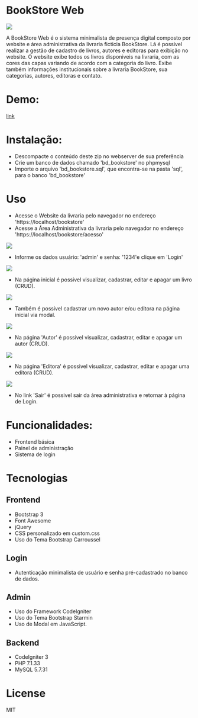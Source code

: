 # BookStore Web

![](../img/logo.png)

A BookStore Web é o sistema minimalista de presença digital composto por website e área administrativa da livraria ficticia BookStore. Lá é possivel realizar a gestão de cadastro de livros, autores e editoras para exibição no website. 
O website exibe todos os livros disponiveis na livraria, com as cores das capas variando de acordo com a categoria do livro. Exibe também informações institucionais sobre a livraria BookStore, sua categorias, autores, editoras e contato.

# Demo:
[link](https://webbookstoreapp.000webhostapp.com/)

# Instalação:
- Descompacte o conteúdo deste zip no webserver de sua preferência
- Crie um banco de dados chamado 'bd_bookstore' no phpmysql
- Importe o arquivo 'bd_bookstore.sql', que encontra-se na pasta 'sql', para o banco 'bd_bookstore'

# Uso
- Acesse o Website da livraria pelo navegador no endereço 'https://localhost/bookstore'
- Acesse a Área Administrativa da livraria pelo navegador no endereço 'https://localhost/bookstore/acesso'

![](../img/login.jpg)

- Informe os dados usuário: 'admin' e senha: '1234'e clique em 'Login'

![](../img/web.jpg)

- Na página inicial é possivel visualizar, cadastrar, editar e apagar um livro (CRUD).

![](../img/livro.jpg)

- Também é possivel cadastrar um novo autor e/ou editora na página inicial via modal.

![](../img/modal.jpg)

- Na página 'Autor' é possivel visualizar, cadastrar, editar e apagar um autor (CRUD).

![](../img/autor.jpg)

- Na página 'Editora' é possivel visualizar, cadastrar, editar e apagar uma editora (CRUD).

![](../img/editora.jpg)

- No link 'Sair' é possivel sair da área administrativa e retornar à página de Login.

# Funcionalidades:
- Frontend básica
- Painel de administração
- Sistema de login

# Tecnologias

## Frontend

- Bootstrap 3
- Font Awesome
- jQuery
- CSS personalizado em custom.css
- Uso do Tema Bootstrap Carroussel

## Login

- Autenticação minimalista de usuário e senha pré-cadastrado no banco de dados.

## Admin

- Uso do Framework CodeIgniter
- Uso do Tema Bootstrap Starmin
- Uso de Modal em JavaScript.

## Backend

- CodeIgniter 3
- PHP 7.1.33
- MySQL 5.7.31

# License
MIT
